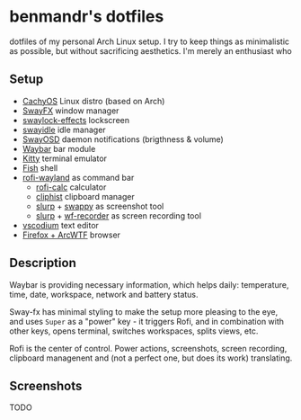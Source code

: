 # benmandr's dotfiles
dotfiles of my personal Arch Linux setup. I try to keep things as minimalistic as possible, but without sacrificing aesthetics.
I'm merely an enthusiast who 

## Setup
- [CachyOS](https://cachyos.org/) Linux distro (based on Arch)
- [SwayFX](https://github.com/WillPower3309/swayfx) window manager
- [swaylock-effects](https://github.com/mortie/swaylock-effects) lockscreen
- [swayidle](https://github.com/swaywm/swayidle) idle manager
- [SwayOSD](https://github.com/ErikReider/SwayOSD) daemon notifications (brigthness & volume)
- [Waybar](https://github.com/Alexays/Waybar) bar module
- [Kitty](https://sw.kovidgoyal.net/kitty/) terminal emulator
- [Fish](https://fishshell.com/) shell
- [rofi-wayland](https://github.com/A417ya/rofi-wayland) as command bar
  - [rofi-calc](https://github.com/svenstaro/rofi-calc) calculator
  - [cliphist](https://github.com/sentriz/cliphist) clipboard manager
  - [slurp](https://github.com/emersion/slurp) + [swappy](https://github.com/jtheoof/swappy) as screenshot tool
  - [slurp](https://github.com/emersion/slurp) + [wf-recorder](https://github.com/ammen99/wf-recorder) as screen recording tool
- [vscodium](https://vscodium.com/) text editor
- [Firefox + ArcWTF](https://github.com/KiKaraage/ArcWTF) browser

## Description
Waybar is providing necessary information, which helps daily: temperature, time, date, workspace, network and battery status.

Sway-fx has minimal styling to make the setup more pleasing to the eye, and uses `Super` as a "power" key - it triggers Rofi, and in combination with other keys, opens terminal, switches workspaces, splits views, etc.

Rofi is the center of control. Power actions, screenshots, screen recording, clipboard managenent and (not a perfect one, but does its work) translating.

## Screenshots
TODO
